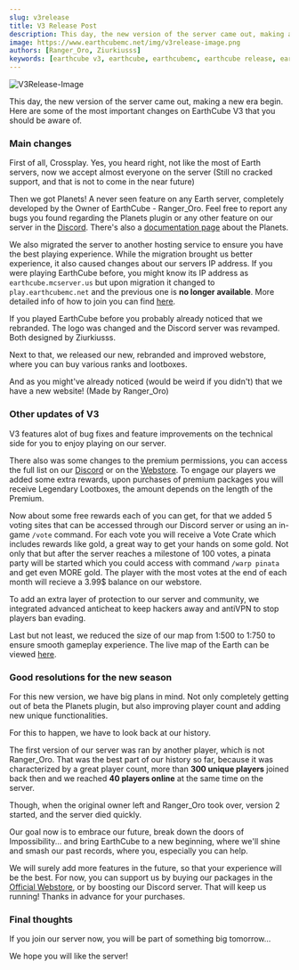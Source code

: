 ```yaml
---
slug: v3release
title: V3 Release Post
description: This day, the new version of the server came out, making a new era begin.
image: https://www.earthcubemc.net/img/v3release-image.png
authors: [Ranger_Oro, Ziurkiusss]
keywords: [earthcube v3, earthcube, earthcubemc, earthcube release, earthcube season 3]
---
```


![V3Release-Image](/img/v3release-image.png)

This day, the new version of the server came out, making a new era begin.
Here are some of the most important changes on EarthCube V3 that you should be aware of.

<!-- truncate -->

### Main changes

First of all, Crossplay. Yes, you heard right, not like the most of Earth servers, now we accept almost everyone on the server (Still no cracked support, and that is not to come in the near future)

Then we got Planets! A never seen feature on any Earth server, completely developed by the Owner of EarthCube - Ranger_Oro. Feel free to report any bugs you found regarding the Planets plugin or any other feature on our server in the [Discord](https://discord.earthcubemc.net/).
There's also a [documentation page](/docs/planets) about the Planets.

We also migrated the server to another hosting service to ensure you have the best playing experience. While the migration brought us better experience, it also caused changes about our servers IP address. If you were playing EarthCube before, you might know its IP address as `earthcube.mcserver.us` but upon migration it changed to `play.earthcubemc.net` and the previous one is **no longer available**. More detailed info of how to join you can find [here](/docs/join).

If you played EarthCube before you probably already noticed that we rebranded. The logo was changed and the Discord server was revamped. Both designed by Ziurkiusss.

Next to that, we released our new, rebranded and improved webstore, where you can buy various ranks and lootboxes.

And as you might've already noticed (would be weird if you didn't) that we have a new website! (Made by Ranger_Oro)

### Other updates of V3

V3 features alot of bug fixes and feature improvements on the technical side for you to enjoy playing on our server.

There also was some changes to the premium permissions, you can access the full list on our [Discord](https://discord.earthcubemc.net/) or on the [Webstore](https://store.earthcubemc.net/). To engage our players we added some extra rewards, upon purchases of premium packages you will receive Legendary Lootboxes, the amount depends on the length of the Premium.

Now about some free rewards each of you can get, for that we added 5 voting sites that can be accessed through our Discord server or using an in-game `/vote` command. For each vote you will receive a Vote Crate which includes rewards like gold, a great way to get your hands on some gold. Not only that but after the server reaches a milestone of 100 votes, a pinata party will be started which you could access with command `/warp pinata` and get even MORE gold. The player with the most votes at the end of each month will recieve a 3.99$ balance on our webstore.

To add an extra layer of protection to our server and community, we integrated advanced anticheat to keep hackers away and antiVPN to stop players ban evading.

Last but not least, we reduced the size of our map from 1:500 to 1:750 to ensure smooth gameplay experience. The live map of the Earth can be viewed [here](https://map.earthcubemc.net/).

### Good resolutions for the new season

For this new version, we have big plans in mind. Not only completely getting out of beta the Planets plugin, but also improving player count and adding new unique functionalities.

For this to happen, we have to look back at our history.

The first version of our server was ran by another player, which is not Ranger_Oro. That was the best part of our history so far, because it was characterized by a great
player count, more than **300 unique players** joined back then and we reached **40 players online** at the same time on the server.

Though, when the original owner left and Ranger_Oro took over, version 2 started, and the server died quickly.

Our goal now is to embrace our future, break down the doors of Impossibility... and bring EarthCube to a new beginning, where we'll shine and smash our past records, where you, especially you can help.

We will surely add more features in the future, so that your experience will be the best. For now, you can support us by buying our packages in the [Official Webstore](https://store.earthcubemc.net), or by boosting our Discord server. That will keep us running! Thanks in advance for your purchases.

### Final thoughts

If you join our server now, you will be part of something big tomorrow...

We hope you will like the server!